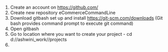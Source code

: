1. Create an account on https://github.com/
2. Create new repository eCommerceCommandLine
3. Download gitbash set up and install https://git-scm.com/downloads (Git bash provides command prompt to execute git command)
4. Open gitbash
5. Go to location where you want to create your project - cd d://ashwini_work//projects
6. 

